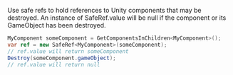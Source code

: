 <a href="readme"></a>Use safe refs to hold references to Unity components that may be destroyed. An instance of SafeRef<MyComponent>.value will be null if the component or its GameObject has been destroyed.

````c#
MyComponent someComponent = GetComponentsInChildren<MyComponent>();
var ref = new SafeRef<MyComponent>(someComponent);
// ref.value will return someComponent
Destroy(someComponent.gameObject);
// ref.value will return null
````
